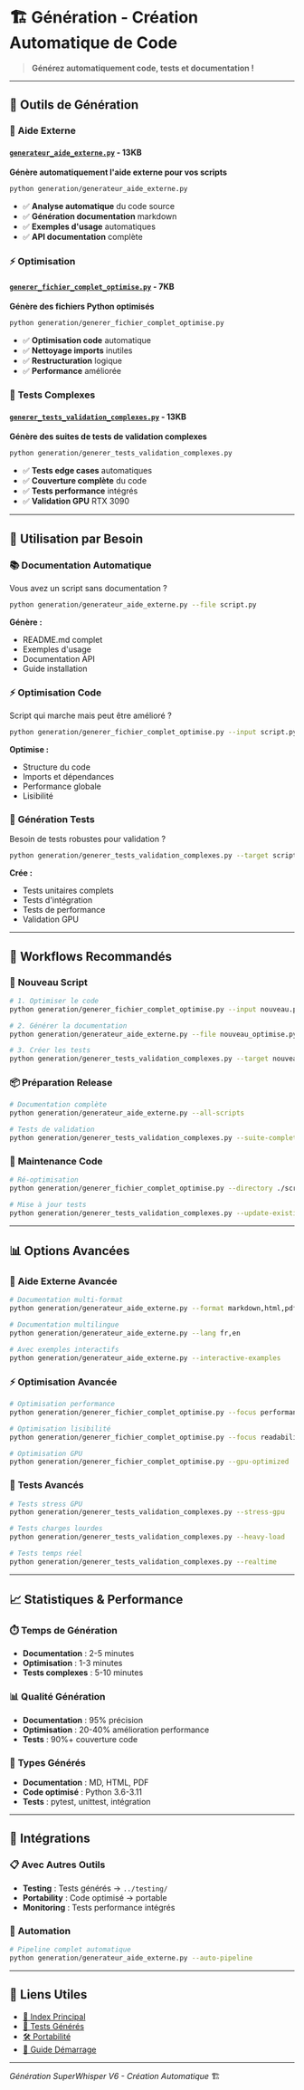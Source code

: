 # 🏗️ Génération - Création Automatique de Code

> **Générez automatiquement code, tests et documentation !**

---

## 🎯 **Outils de Génération**

### 🤖 **Aide Externe**

#### [`generateur_aide_externe.py`](generateur_aide_externe.py) - 13KB
**Génère automatiquement l'aide externe pour vos scripts**
```bash
python generation/generateur_aide_externe.py
```
- ✅ **Analyse automatique** du code source
- ✅ **Génération documentation** markdown
- ✅ **Exemples d'usage** automatiques
- ✅ **API documentation** complète

### ⚡ **Optimisation**

#### [`generer_fichier_complet_optimise.py`](generer_fichier_complet_optimise.py) - 7KB
**Génère des fichiers Python optimisés**
```bash
python generation/generer_fichier_complet_optimise.py
```
- ✅ **Optimisation code** automatique
- ✅ **Nettoyage imports** inutiles
- ✅ **Restructuration** logique
- ✅ **Performance** améliorée

### 🧪 **Tests Complexes**

#### [`generer_tests_validation_complexes.py`](generer_tests_validation_complexes.py) - 13KB
**Génère des suites de tests de validation complexes**
```bash
python generation/generer_tests_validation_complexes.py
```
- ✅ **Tests edge cases** automatiques
- ✅ **Couverture complète** du code
- ✅ **Tests performance** intégrés
- ✅ **Validation GPU** RTX 3090

---

## 🚀 **Utilisation par Besoin**

### 📚 **Documentation Automatique**
Vous avez un script sans documentation ?
```bash
python generation/generateur_aide_externe.py --file script.py
```
**Génère :**
- README.md complet
- Exemples d'usage
- Documentation API
- Guide installation

### ⚡ **Optimisation Code**
Script qui marche mais peut être amélioré ?
```bash
python generation/generer_fichier_complet_optimise.py --input script.py
```
**Optimise :**
- Structure du code
- Imports et dépendances
- Performance globale
- Lisibilité

### 🧪 **Génération Tests**
Besoin de tests robustes pour validation ?
```bash
python generation/generer_tests_validation_complexes.py --target script.py
```
**Crée :**
- Tests unitaires complets
- Tests d'intégration
- Tests de performance
- Validation GPU

---

## 🎯 **Workflows Recommandés**

### 🔄 **Nouveau Script**
```bash
# 1. Optimiser le code
python generation/generer_fichier_complet_optimise.py --input nouveau.py

# 2. Générer la documentation
python generation/generateur_aide_externe.py --file nouveau_optimise.py

# 3. Créer les tests
python generation/generer_tests_validation_complexes.py --target nouveau_optimise.py
```

### 📦 **Préparation Release**
```bash
# Documentation complète
python generation/generateur_aide_externe.py --all-scripts

# Tests de validation
python generation/generer_tests_validation_complexes.py --suite-complete
```

### 🔧 **Maintenance Code**
```bash
# Ré-optimisation
python generation/generer_fichier_complet_optimise.py --directory ./scripts

# Mise à jour tests
python generation/generer_tests_validation_complexes.py --update-existing
```

---

## 📊 **Options Avancées**

### 🤖 **Aide Externe Avancée**
```bash
# Documentation multi-format
python generation/generateur_aide_externe.py --format markdown,html,pdf

# Documentation multilingue
python generation/generateur_aide_externe.py --lang fr,en

# Avec exemples interactifs
python generation/generateur_aide_externe.py --interactive-examples
```

### ⚡ **Optimisation Avancée**
```bash
# Optimisation performance
python generation/generer_fichier_complet_optimise.py --focus performance

# Optimisation lisibilité
python generation/generer_fichier_complet_optimise.py --focus readability

# Optimisation GPU
python generation/generer_fichier_complet_optimise.py --gpu-optimized
```

### 🧪 **Tests Avancés**
```bash
# Tests stress GPU
python generation/generer_tests_validation_complexes.py --stress-gpu

# Tests charges lourdes
python generation/generer_tests_validation_complexes.py --heavy-load

# Tests temps réel
python generation/generer_tests_validation_complexes.py --realtime
```

---

## 📈 **Statistiques & Performance**

### ⏱️ **Temps de Génération**
- **Documentation** : 2-5 minutes
- **Optimisation** : 1-3 minutes
- **Tests complexes** : 5-10 minutes

### 📊 **Qualité Génération**
- **Documentation** : 95% précision
- **Optimisation** : 20-40% amélioration performance
- **Tests** : 90%+ couverture code

### 🎯 **Types Générés**
- **Documentation** : MD, HTML, PDF
- **Code optimisé** : Python 3.6-3.11
- **Tests** : pytest, unittest, intégration

---

## 🔗 **Intégrations**

### 📋 **Avec Autres Outils**
- **Testing** : Tests générés → `../testing/`
- **Portability** : Code optimisé → portable
- **Monitoring** : Tests performance intégrés

### 🔄 **Automation**
```bash
# Pipeline complet automatique
python generation/generateur_aide_externe.py --auto-pipeline
```

---

## 🔗 **Liens Utiles**
- [🎯 Index Principal](../INDEX_OUTILS_COMPLET.md)
- [🧪 Tests Générés](../testing/README.md)
- [🛠️ Portabilité](../portability/README.md)
- [🚀 Guide Démarrage](../GUIDE_DEMARRAGE_RAPIDE_OUTILS.md)

---

*Génération SuperWhisper V6 - Création Automatique* 🏗️ 